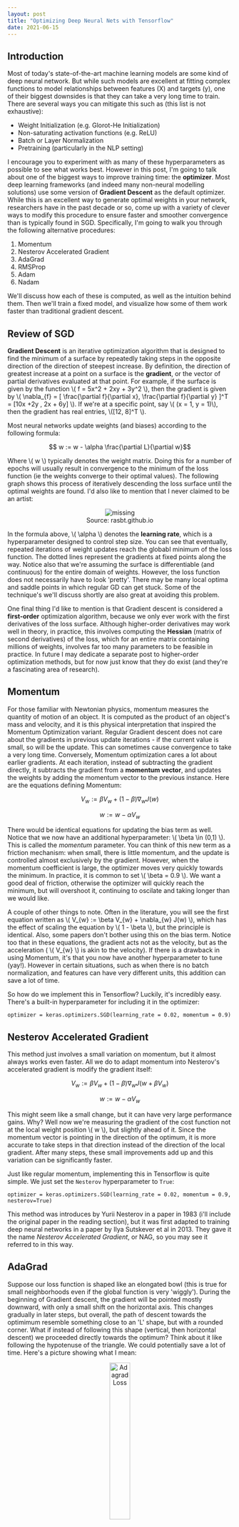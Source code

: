 ```yaml
---
layout: post
title: "Optimizing Deep Neural Nets with Tensorflow"
date: 2021-06-15
---
```


## Introduction

Most of today's state-of-the-art machine learning models are some kind of deep neural network. But while such models are excellent at fitting complex functions to model relationships between features (X) and targets (y), one of their biggest downsides is that they can take a very long time to train. There are several ways you can mitigate this such as (this list is not exhaustive):
- Weight Initialization (e.g. Glorot-He Initialization)
- Non-saturating activation functions (e.g. ReLU)
- Batch or Layer Normalization
- Pretraining (particularly in the NLP setting)

I encourage you to experiment with as many of these hyperparameters as possible to see what works best. However in this post, I'm going to talk about one of the biggest ways to improve training time: the __optimizer__. Most deep learning frameworks (and indeed many non-neural modelling solutions) use some version of __Gradient Descent__ as the default optimizer. While this is an excellent way to generate optimal weights in your network, researchers have in the past decade or so, come up with a variety of clever ways to modify this procedure to ensure faster and smoother convergence than is typically found in SGD. Specifically, I'm going to walk you through the following alternative procedures:
1. Momentum
2. Nesterov Accelerated Gradient
3. AdaGrad
4. RMSProp
5. Adam
6. Nadam

We'll discuss how each of these is computed, as well as the intuition behind them. Then we'll train a fixed model, and visualize how some of them work faster than traditional gradient descent.

## Review of SGD

__Gradient Descent__ is an iterative optimization algorithm that is designed to find the minimum of a surface by repeatedly taking steps in the opposite direction of the direction of steepest increase. By definition, the direction of greatest increase at a point on a surface is the __gradient__, or the vector of partial derivatives evaluated at that point. For example, if the surface is given by the function \\( f = 5x^2 + 2xy + 3y^2 \\), then the gradient is given by \\( \nabla_{f} = [ \frac{\partial f}{\partial x}, \frac{\partial f}{\partial y} ]^T = [10x +2y , 2x + 6y] \\). If we're at a specific point, say \\( (x = 1, y = 1)\\), then the gradient has real entries, \\([12, 8]^T \\). 

Most neural networks update weights (and biases) according to the following formula:

$$ w := w - \alpha \frac{\partial L}{\partial w}$$

Where \\( w \\) typically denotes the weight matrix. Doing this for a number of epochs will usually result in convergence to the minimum of the loss function (ie the weights converge to their optimal values). The following graph shows this process of iteratively descending the loss surface until the optimal weights are found. I'd also like to mention that I never claimed to be an artist: 

<center>
<figure>
    <img src='/img/sgd.png' alt='missing' />
    <figcaption>Source: rasbt.github.io</figcaption>
</figure>
</center>

In the formula above, \\( \alpha \\) denotes the __learning rate__, which is a hyperparameter designed to control step size. You can see that eventually, repeated iterations of weight updates reach the globabl minimum of the loss function. The dotted lines represent the gradients at fixed points along the way. Notice also that we're assuming the surface is differentiable (and continuous) for the entire domain of weights. However, the loss function does not necessarily have to look 'pretty'. There may be many local optima and saddle points in which regular GD can get stuck. Some of the technique's we'll discuss shortly are also great at avoiding this problem.

One final thing I'd like to mention is that Gradient descent is considered a __first-order__ optimization algorithm, because we only ever work with the first derivatives of the loss surface. Although higher-order derivatives may work well in theory, in practice, this involves computing the __Hessian__ (matrix of second derivatives) of the loss, which for an entire matrix containing millions of weights, involves far too many parameters to be feasible in practice. In future I may dedicate a separate post to higher-order optimization methods, but for now just know that they do exist (and they're a fascinating area of research).

## Momentum

For those familiar with Newtonian physics, momentum measures the quantity of motion of an object. It is computed as the product of an object's mass and velocity, and it is this physical interpretation that inspired the Momentum Optimization variant. Regular Gradient descent does not care about the gradients in previous update iterations - if the current value is small, so will be the update. This can sometimes cause convergence to take a very long time. Conversely, Momentum optimization cares a lot about earlier gradients. At each iteration, instead of subtracting the gradient directly, it subtracts the gradient from a __momentum vector__, and updates the weights by adding the momentum vector to the previous instance. Here are the equations defining Momentum:

$$ V_{w} := \beta V_{w} + (1 - \beta) \nabla_{w} J(w) $$

$$ w := w - \alpha V_{w} $$

There would be identical equations for updating the bias term as well. Notice that we now have an additional hyperparameter: \\( \beta \in (0,1) \\). This is called the _momentum_ parameter. You can think of this new term as a friction mechanism: when small, there is little momentum, and the update is controlled almost exclusively by the gradient. However, when the momentum coefficient is large, the optimizer moves very quickly towards the minimum. In practice, it is common to set \\( \beta = 0.9 \\). We want a good deal of friction, otherwise the optimizer will quickly reach the minimum, but will overshoot it, continuing to oscilate and taking longer than we would like. 

A couple of other things to note. Often in the literature, you will see the first equation written as \\( V_{w} := \beta V_{w} + \nabla_{w} J(w) \\), which has the effect of scaling the equation by \\( 1 - \beta \\), but the principle is identical. Also, some papers don't bother using this on the bias term. Notice too that in these equations, the gradient acts not as the velocity, but as the acceleration ( \\( V_{w} \\) is akin to the velocity). If there is a drawback in using Momentum, it's that you now have another hyperparameter to tune (yay!). However in certain situations, such as when there is no batch normalization, and features can have very different units, this addition can save a lot of time.

So how do we implement this in Tensorflow? Luckily, it's incredibly easy. There's a built-in hyperparameter for including it in the optimizer:

```{python}
optimizer = keras.optimizers.SGD(learning_rate = 0.02, momentum = 0.9)
```

## Nesterov Accelerated Gradient

This method just involves a small variation on momentum, but it almost always works even faster. All we do to adapt momentum into Nesterov's accelerated gradient is modify the gradient itself:

$$ V_{w} := \beta V_{w} + (1 - \beta) \nabla_{w} J(w + \beta V_{w}) $$

$$ w := w - \alpha V_{w} $$

This might seem like a small change, but it can have very large performance gains. Why? Well now we're measuring the gradient of the cost function not at the local weight position \\( w \\), but slightly ahead of it. Since the momentum vector is pointing in the direction of the optimum, it is more accurate to take steps in that direction instead of the direction of the local gradient. After many steps, these small improvements add up and this variation can be significantly faster. 

Just like regular momentum, implementing this in Tensorflow is quite simple. We just set the `Nesterov` hyperparameter to `True`:
```{python}
optimizer = keras.optimizers.SGD(learning_rate = 0.02, momentum = 0.9, nesterov=True)
```
This method was introduces by Yurii Nesterov in a paper in 1983 (i'll include the original paper in the reading section), but it was first adapted to training deep neural networks in a paper by Ilya Sutskever et al in 2013. They gave it the name _Nesterov Accelerated Gradient_, or NAG, so you may see it referred to in this way.

## AdaGrad

Suppose our loss function is shaped like an elongated bowl (this is true for small neighborhoods even if the global function is very 'wiggly'). During the beginning of Gradient descent, the gradient will be pointed mostly downward, with only a small shift on the horizontal axis. This changes gradually in later steps, but overall, the path of descent towards the optimimum resemble something close to an 'L' shape, but with a rounded corner. What if instead of following this shape (vertical, then horizontal descent) we proceeded directly towards the optimum? Think about it like following the hypotenuse of the triangle. We could potentially save a lot of time. Here's a picture showing what I mean:

<center><img src="/img/adagrad_loss.png" width = "30%" alt = "Adagrad Loss"></center>

You can see that going directly towards the minimum (the orange trajectory) would be much quicker than the blue trajectory (the distance would be shorter). This is exactly the idea behind the _Adaptive Gradient_, or __AdaGrad__ method. We do this by scaling down the gradient in its steepest directions (which are usually closer to vertical than horizontal). Here are the update equations:

$$ s \leftarrow s + \nabla_{w} J(w) \otimes \nabla_{w} J(w) $$

$$ w \leftarrow w - \alpha \nabla_{w} J(w) \oslash \sqrt{s + \epsilon} $$

So what's going on here? Well the first equation accumulates the squares of the weight gradients. This has the effect of identifying the steepest directions of the gradient, which will grow when squared (the directions that are not steep will not grow relative to their counterparts). Note that the \\( \otimes \\) symbol is called the _Hadamard Product_, and simply denotes elementwise multiplication. In the second equation, we update the weights, downscaling the original gradients by \\( \sqrt{s + \epsilon} \\) (note the special notation for elementwise division). Since s accumulated the square gradients, this has the effect of downscaling the steeper directions more than the others, leading to a descent that is oriented closer to the true optimum (avoiding the 'L' shape I discussed earlier). \\( \epsilon \\) is a smoothing parameter, added to prevent dividion by 0, and is typically set to 10e-10.

Overall, this algorithm decays the learning rate faster for steeper dimensions than for gentler ones. We call this an _adaptive learning rate_, and it requires much less tuning of the \\( \alpha \\) parameter than with other methods. An unfortunate downside of this technique is that although it is great for simple surfaces like linear regression, on neural nets it often stops too soon. The learning rate is downscaled so much that we never reach the minimum loss. There is a built-in `AdaGrad` optimzer in keras, but it rarely makes sense to use (though you could use it for simpler models, like regression). So why do I mention it? Well understanding why it works is key to understanding the next optimization technique.

## RMSProp

To prevent the AdaGrad algorithm from stopping too soon, we accumulate only the gradients from recent iterations instead of all gradients since training began. To accomplish this, we use a setup similar to momentum, placing an exponential decay on our \\( s \\) vector:

$$ s \leftarrow \beta s + (1 - \beta) \nabla_{w} J(w) \otimes \nabla_{w} J(w) $$

$$ w \leftarrow w - \alpha \nabla_{w} J(w) \oslash \sqrt{s + \epsilon} $$

Only the first equation really changes. In practice, a value of 0.9 for \\( beta \\) tends to work quite well. Although this does add another hyperparameter, the default value tends to be near the best possible, so depending on the application, you may not actually have to tune it. Unless the problem is very simple, this __Root Mean Squared Propagation__ (RMSProp) algorithm almost always outperforms AdaGrad. Note that this was invented by Hinton and his students, but was never formally published.

Implementing this in keras is, as you might expect, quite simple:
```{python}
optimizer = keras.optimizers.RMSProp(learning_rate= 0.02, rho = 0.9)
```
In the above implementation, \\( \beta \\) is represented by the `rho` argument. To reiterate, using this will dampen the oscillations in descent and lead to faster convergence just like with AdaGrad, but we no longer have to worry about stopping too early. This algorithm was the preferred choice of researchers for a few years, until the next technique was introduced.

## Adam

_Adaptive Moment Estimation_ (Adam) combines the ideas of momentum and RMSprop. It keeps track of past gradients just like momentum, and it also keeps track of scaled squared gradients like RMSProp. There are several equations in this case, but we've covered them already:

$$ m \leftarrow \beta_1 m - (1 - \beta_1) \nabla_{w} J(w) $$

$$ s \leftarrow \beta_2 s + (1 - \beta_2) \nabla_{w} J(w) \otimes \nabla_{w} J(w) $$

$$ \hat{m} \leftarrow \frac{m}{1 - \beta_{1}^{t}} $$

$$ \hat{s} \leftarrow \frac{s}{1 - \beta_{2}^{t}} $$

$$ w \leftarrow w - \alpha \hat{m} \oslash \sqrt{\hat{s} + \epsilon} $$

In the equation above, \\( t \\) represents the iteration number, beginning at 1. You can see that this is very similar to both RMSProp and to Momentum. The third and forth equations are typically initialized at zero. Since they will be biased towards zero early in training, they help to boost \\( m \\) and \\( s \\). We now have several hyperparameters, but don't worry. Typically in practice, \\( \beta_1 \\) is initialized to 0.9, and \\( \beta_2 \\) initialized to 0.999. The smoothing parameter is, as before, initialized to a small number like 10e-0.7. Finally because Adam is an adaptive method, you don't need to worry as much about tuning the learning rate (0.001 usually works well).

Why moment estimation? Well these equations are estimating the mean and variance of our gradients, which are also called the first and second moments. And like our other methods, this one is also easy to implement in Keras.

```{python}
optimizer = keras.optimizers.Adam(learning_rate = 0.001, beta_1 = 0.9, beta_2 = 0.999)
```
Note that the smoothing parameter will default to `None`, which will direct keras to use the `keras.backend.epsilon()` parameter, which defaults to 10e-07.

## Nadam

## Application

## Conclusion

## Further Reading

- Here is the original Nesterov paper: _A Method for Unconstrained Convex Minimization Problem with the Rate of Convergence \\( O(1/k^2)\\)_. Yurii Nesterov. Doklady AN USSR 269 (1983): 543-547.

- Here is the NAG paper: _On the importance of initialization and momentum in deep learning_. Ilya Sutskever, James Martens, George Dahl, Geoffrey Hinton ; Proceedings of the 30th International Conference on Machine Learning, PMLR 28(3):1139-1147, 2013. 

- Here is the AdaGrad paper: _Adaptive Subgradient Methods for Online Learning and Stochastic Optimization_. John Duchi et al., Journal of Machine Learning Research 12(2011): 2121-2159.

- Here is the Adam paper: _Adam: A Method for Stochastic Optimization._Diederik P. Kingma and Jimmy Ba. arXiv preprint: 1412.6980 (2014)